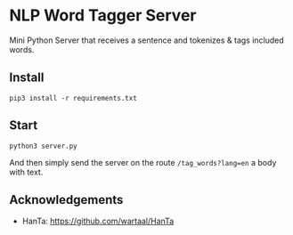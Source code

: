 # NLP Word Tagger Server
Mini Python Server that receives a sentence and tokenizes &amp; tags included words.

## Install

`pip3 install -r requirements.txt`

## Start

`python3 server.py`

And then simply send the server on the route `/tag_words?lang=en` a body with text.

## Acknowledgements

- HanTa: https://github.com/wartaal/HanTa